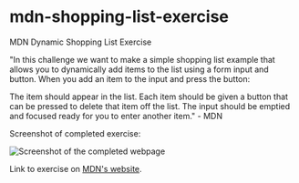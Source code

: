 # mdn-shopping-list-exercise
MDN Dynamic Shopping List Exercise

"In this challenge we want to make a simple shopping list example that allows you to dynamically add items to the list using a form input and button. When you add an item to the input and press the button:

The item should appear in the list.
Each item should be given a button that can be pressed to delete that item off the list.
The input should be emptied and focused ready for you to enter another item." - MDN

Screenshot of completed exercise:

![Screenshot of the completed webpage](https://imgur.com/SaIdz1p.png)

Link to exercise on [MDN's website](https://developer.mozilla.org/en-US/docs/Learn/JavaScript/Client-side_web_APIs/Manipulating_documents#active_learning_a_dynamic_shopping_list).